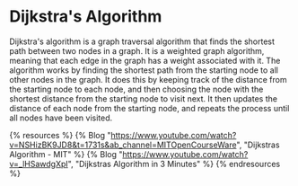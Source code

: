 # Dijkstra's Algorithm

Dijkstra's algorithm is a graph traversal algorithm that finds the shortest path between two nodes in a graph. It is a weighted graph algorithm, meaning that each edge in the graph has a weight associated with it. The algorithm works by finding the shortest path from the starting node to all other nodes in the graph. It does this by keeping track of the distance from the starting node to each node, and then choosing the node with the shortest distance from the starting node to visit next. It then updates the distance of each node from the starting node, and repeats the process until all nodes have been visited.

{% resources %}
  {% Blog "https://www.youtube.com/watch?v=NSHizBK9JD8&t=1731s&ab_channel=MITOpenCourseWare", "Dijkstras Algorithm - MIT" %}
  {% Blog "https://www.youtube.com/watch?v=_lHSawdgXpI", "Dijkstras Algorithm in 3 Minutes" %}
{% endresources %}
